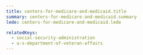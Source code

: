 ```yaml
---
title: centers-for-medicare-and-medicaid.title
summary: centers-for-medicare-and-medicaid.summary
lede: centers-for-medicare-and-medicaid.lede

relatedKeys:
  - social-security-administration
  - u-s-department-of-veteran-affairs
---
```

